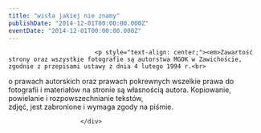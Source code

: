 ```yaml
---
title: "wisła jakiej nie znamy"
publishDate: "2014-12-01T00:00:00.000Z"
eventDate: "2014-12-01T00:00:00.000Z"
---
```


<div class="entry-content">
							
							<p style="text-align: center;"><em>Zawartość strony oraz wszystkie fotografie są autorstwa MGOK w Zawichoście, zgodnie z przepisami ustawy z dnia 4 lutego 1994 r.<br>
o prawach autorskich oraz prawach pokrewnych wszelkie prawa do fotografii i materiałów na stronie są własnością autora. Kopiowanie, powielanie i rozpowszechnianie tekstów,<br>
zdjęć, jest zabronione i wymaga zgody na piśmie.</em></p>
						
						</div>
